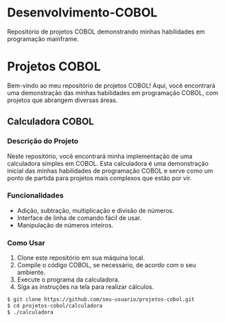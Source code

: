 # Desenvolvimento-COBOL
Repositório de projetos COBOL demonstrando minhas habilidades em programação mainframe.

# Projetos COBOL

Bem-vindo ao meu repositório de projetos COBOL! Aqui, você encontrará uma demonstração das minhas habilidades em programação COBOL, com projetos que abrangem diversas áreas.

## Calculadora COBOL

### Descrição do Projeto

Neste repositório, você encontrará minha implementação de uma calculadora simples em COBOL. Esta calculadora é uma demonstração inicial das minhas habilidades de programação COBOL e serve como um ponto de partida para projetos mais complexos que estão por vir.

### Funcionalidades

- Adição, subtração, multiplicação e divisão de números.
- Interface de linha de comando fácil de usar.
- Manipulação de números inteiros.

### Como Usar

1. Clone este repositório em sua máquina local.
2. Compile o código COBOL, se necessário, de acordo com o seu ambiente.
3. Execute o programa da calculadora.
4. Siga as instruções na tela para realizar cálculos.

```bash
$ git clone https://github.com/seu-usuario/projetos-cobol.git
$ cd projetos-cobol/calculadora
$ ./calculadora

